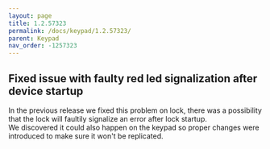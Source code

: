 ```yaml
---
layout: page
title: 1.2.57323
permalink: /docs/keypad/1.2.57323/
parent: Keypad
nav_order: -1257323
---
```


## Fixed issue with faulty red led signalization after device startup 

In the previous release we fixed this problem on lock, there was a possibility that the lock will faultily signalize an error after lock startup.\
We discovered it could also happen on the keypad so proper changes were introduced to make sure it won't be replicated. 
